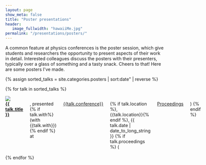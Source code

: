 ```yaml
---
layout: page
show_meta: false
title: "Poster presentations"
header:
   image_fullwidth: "hawaiiMe.jpg"
permalink: "/presentations/posters/"
---
```

A common feature at physics conferences is the poster session, which give students and researchers the opportunity to present aspects of their work in detail. Interested colleagues discuss the posters with their presenters, typically over a glass of something and a tasty snack. Cheers to that! Here are some posters I've made.

{% assign sorted_talks = site.categories.posters | sort:date" | reverse %}

{% for talk in sorted_talks %}
<div class="row" markdown="1">
<div class="small-4 columns"><img src="../..{{talk.image}}"></div>
<div class="small-8 columns">
<a href="{{ talk.slides }}" target="_blank"> <strong>{{ talk.title }}</strong></a>, presented {% if talk.with%} (with  {{talk.with}}){% endif %}  at <a href="{{talk.exturl}}" target="_blank">{{talk.conference}}</a>{% if talk.location %}, {{talk.location}}{% endif %}, {{ talk.date | date_to_long_string }}
{% if talk.proceedings %}  (<a href="{{talk.proceedings}}" target="_blank">Proceedings</a>) {% endif %}
</div>
</div>
<br/>
{% endfor %}


